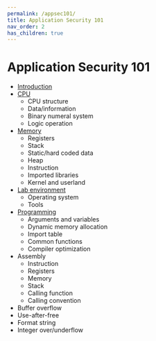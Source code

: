 ```yaml
---
permalink: /appsec101/
title: Application Security 101
nav_order: 2
has_children: true
---
```


# Application Security 101

* [Introduction](https://beaujeant.github.io/appsec101/introduction/)
* [CPU](https://beaujeant.github.io/appsec101/cpu/)
  * CPU structure
  * Data/information
  * Binary numeral system
  * Logic operation
* [Memory](https://beaujeant.github.io/appsec101/cpu/)
  * Registers
  * Stack
  * Static/hard coded data
  * Heap
  * Instruction
  * Imported libraries
  * Kernel and userland
* [Lab environment](https://beaujeant.github.io/appsec101/lab/)
  * Operating system
  * Tools
* [Programming](https://beaujeant.github.io/appsec101/programming/)
  * Arguments and variables
  * Dynamic memory allocation
  * Import table
  * Common functions
  * Compiler optimization
* Assembly
  * Instruction
  * Registers
  * Memory
  * Stack
  * Calling function
  * Calling convention
* Buffer overflow
* Use-after-free
* Format string
* Integer over/underflow

